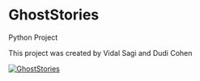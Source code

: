# GhostStories
Python Project

This project was created by Vidal Sagi and Dudi Cohen


[![GhostStories](https://i.ytimg.com/vi/zWh3CShX_do/maxresdefault.jpg)](https://www.youtube.com/watch?v=q3JLO-dTZcs "GhostStories")
